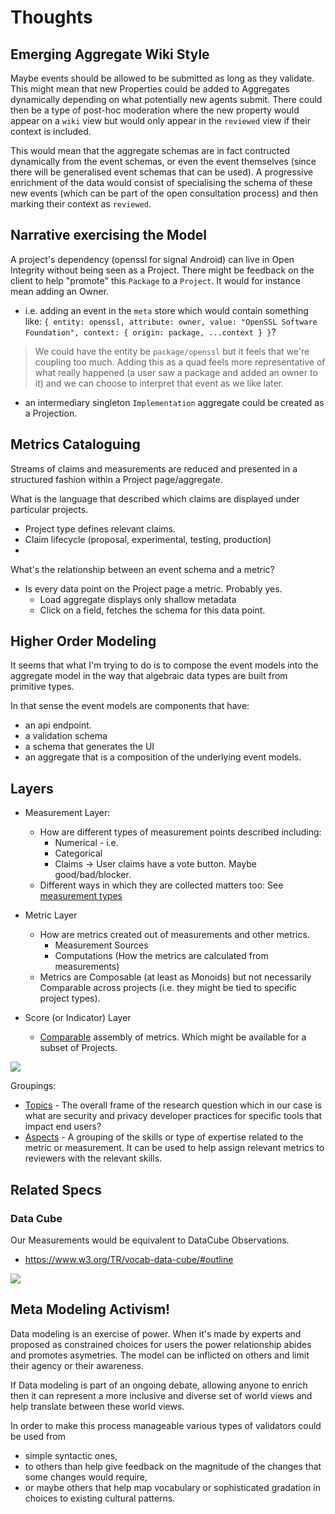 # Thoughts

## Emerging Aggregate Wiki Style

Maybe events should be allowed to be submitted as long as they validate. This might mean that new Properties could be added to Aggregates dynamically depending on what potentially new agents submit. There could then be a type of post-hoc moderation where the new property would appear on a `wiki` view but would only appear in the `reviewed` view if their context is included.

This would mean that the aggregate schemas are in fact contructed dynamically from the event schemas, or even the event themselves (since there will be generalised event schemas that can be used). A progressive enrichment of the data would consist of specialising the schema of these new events (which can be part of the open consultation process) and then marking their context as `reviewed`.

## Narrative exercising the Model

A project's dependency (openssl for signal Android) can live in Open Integrity without being seen as a Project. There might be feedback on the client to help "promote" this `Package` to a `Project`. It would for instance mean adding an Owner.
   - i.e. adding an event in the `meta` store which would contain something like: `{ entity: openssl, attribute: owner, value: "OpenSSL Software Foundation", context: { origin: package, ...context } }`?
> We could have the entity be `package/openssl` but it feels that we're coupling too much. Adding this as a quad feels more representative of what really happened (a user saw a package and added an owner to it) and we can choose to interpret that event as we like later.
   - an intermediary singleton `Implementation` aggregate could be created as a Projection.


## Metrics Cataloguing

Streams of claims and measurements are reduced and presented in a structured fashion within a Project page/aggregate.

What is the language that described which claims are displayed under particular projects.
  - Project type defines relevant claims.
  - Claim lifecycle (proposal, experimental, testing, production)
  -

What's the relationship between an event schema and a metric?
  - Is every data point on the Project page a metric. Probably yes.
    - Load aggregate displays only shallow metadata
    - Click on a field, fetches the schema for this data point.


## Higher Order Modeling

It seems that what I'm trying to do is to compose the event models into the aggregate model in the way that algebraic data types are built from primitive types.

In that sense the event models are components that have:
 - an api endpoint.
 - a validation schema
 - a schema that generates the UI
 - an aggregate that is a composition of the underlying event models.


## Layers

 - Measurement Layer:
     + How are different types of measurement points described including:
         * Numerical - i.e.
         * Categorical
         * Claims -> User claims have a vote button. Maybe good/bad/blocker.
     + Different ways in which they are collected matters too: See [measurement types](https://code.iilab.org/openintegrity/metrics/blob/master/0_metadata/measurements.md)

 - Metric Layer
     + How are metrics created out of measurements and other metrics.
         * Measurement Sources
         * Computations (How the metrics are calculated from measurements)
     + Metrics are Composable (at least as Monoids) but not necessarily Comparable across projects (i.e. they might be tied to specific project types).

 - Score (or Indicator) Layer
     + [Comparable](# "This doesn't necessarily mean numerical. Although EFF scorecard could be reduced to number of columns.") assembly of metrics. Which might be available for a subset of Projects.

![](../images/sketch.png)

Groupings:
 - [Topics](https://code.iilab.org/openintegrity/framework/blob/master/topics.md) - The overall frame of the research question which in our case is what are security and privacy developer practices for specific tools that impact end users?
 - [Aspects](https://code.iilab.org/openintegrity/framework/blob/master/aspects.md) - A grouping of the skills or type of expertise related to the metric or measurement. It can be used to help assign relevant metrics to reviewers with the relevant skills.

## Related Specs

### Data Cube

Our Measurements would be equivalent to DataCube Observations.

- https://www.w3.org/TR/vocab-data-cube/#outline

![](https://www.w3.org/TR/vocab-data-cube/images/qb-fig1.png)

## Meta Modeling Activism!

Data modeling is an exercise of power. When it's made by experts and proposed as constrained choices for users the power relationship abides and promotes asymetries. The model can be inflicted on others and limit their agency or their awareness.

If Data modeling is part of an ongoing debate, allowing anyone to enrich then it can represent a more inclusive and diverse set of world views and help translate between these world views.

In order to make this process manageable various types of validators could be used from
 - simple syntactic ones,
 - to others than help give feedback on the magnitude of the changes that some changes would require,
 - or maybe others that help map vocabulary or sophisticated gradation in choices to existing cultural patterns.
